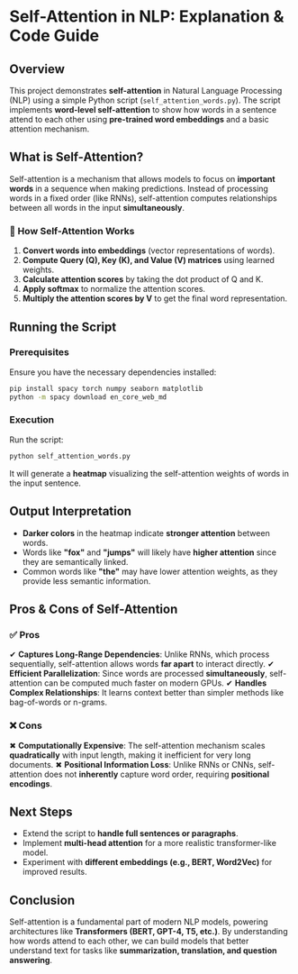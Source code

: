 # Self-Attention in NLP: Explanation & Code Guide

## Overview
This project demonstrates **self-attention** in Natural Language Processing (NLP) using a simple Python script (`self_attention_words.py`). The script implements **word-level self-attention** to show how words in a sentence attend to each other using **pre-trained word embeddings** and a basic attention mechanism.

## What is Self-Attention?
Self-attention is a mechanism that allows models to focus on **important words** in a sequence when making predictions. Instead of processing words in a fixed order (like RNNs), self-attention computes relationships between all words in the input **simultaneously**.

### 🔹 How Self-Attention Works
1. **Convert words into embeddings** (vector representations of words).
2. **Compute Query (Q), Key (K), and Value (V) matrices** using learned weights.
3. **Calculate attention scores** by taking the dot product of Q and K.
4. **Apply softmax** to normalize the attention scores.
5. **Multiply the attention scores by V** to get the final word representation.

## Running the Script
### Prerequisites
Ensure you have the necessary dependencies installed:
```bash
pip install spacy torch numpy seaborn matplotlib
python -m spacy download en_core_web_md
```

### Execution
Run the script:
```bash
python self_attention_words.py
```
It will generate a **heatmap** visualizing the self-attention weights of words in the input sentence.

## Output Interpretation
- **Darker colors** in the heatmap indicate **stronger attention** between words.
- Words like **"fox"** and **"jumps"** will likely have **higher attention** since they are semantically linked.
- Common words like **"the"** may have lower attention weights, as they provide less semantic information.

## Pros & Cons of Self-Attention
### ✅ **Pros**
✔ **Captures Long-Range Dependencies**: Unlike RNNs, which process sequentially, self-attention allows words **far apart** to interact directly.
✔ **Efficient Parallelization**: Since words are processed **simultaneously**, self-attention can be computed much faster on modern GPUs.
✔ **Handles Complex Relationships**: It learns context better than simpler methods like bag-of-words or n-grams.

### ❌ **Cons**
✖ **Computationally Expensive**: The self-attention mechanism scales **quadratically** with input length, making it inefficient for very long documents.
✖ **Positional Information Loss**: Unlike RNNs or CNNs, self-attention does not **inherently** capture word order, requiring **positional encodings**.

## Next Steps
- Extend the script to **handle full sentences or paragraphs**.
- Implement **multi-head attention** for a more realistic transformer-like model.
- Experiment with **different embeddings (e.g., BERT, Word2Vec)** for improved results.

## Conclusion
Self-attention is a fundamental part of modern NLP models, powering architectures like **Transformers (BERT, GPT-4, T5, etc.)**. By understanding how words attend to each other, we can build models that better understand text for tasks like **summarization, translation, and question answering**.
